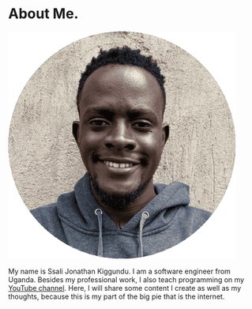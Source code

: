 # About Me.

![image](./imgs/me.png)

My name is Ssali Jonathan Kiggundu. I am a software engineer from Uganda. Besides my professional work, I also teach programming on my [YouTube channel](https://youtube.com/@SsaliJonathan). Here, I will share some content I create as well as my thoughts, because this is my part of the big pie that is the internet. 

